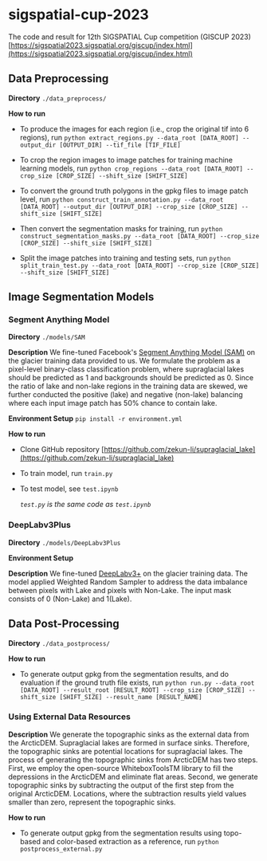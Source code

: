 # sigspatial-cup-2023
The code and result for 12th SIGSPATIAL Cup competition (GISCUP 2023) [https://sigspatial2023.sigspatial.org/giscup/index.html](https://sigspatial2023.sigspatial.org/giscup/index.html)

## Data Preprocessing
**Directory** `./data_preprocess/`

**How to run**

- To produce the images for each region (i.e., crop the original tif into 6 regions), run
`python extract_regions.py --data_root [DATA_ROOT] --output_dir [OUTPUT_DIR] --tif_file [TIF_FILE]`

- To crop the region images to image patches for training machine learning models, run
`python crop_regions --data_root [DATA_ROOT] --crop_size [CROP_SIZE] --shift_size [SHIFT_SIZE]`

- To convert the ground truth polygons in the gpkg files to image patch level, run
`python construct_train_annotation.py --data_root [DATA_ROOT] --output_dir [OUTPUT_DIR] --crop_size [CROP_SIZE] --shift_size [SHIFT_SIZE]`

- Then convert the segmentation masks for training, run
`python construct_segmentation_masks.py --data_root [DATA_ROOT] --crop_size [CROP_SIZE] --shift_size [SHIFT_SIZE]`

- Split the image patches into training and testing sets, run
`python split_train_test.py --data_root [DATA_ROOT] --crop_size [CROP_SIZE] --shift_size [SHIFT_SIZE]`

## Image Segmentation Models 
### Segment Anything Model
**Directory** `./models/SAM`

**Description** 
We fine-tuned Facebook's [Segment Anything Model (SAM)](https://segment-anything.com/) on the glacier training data provided to us. We formulate the problem as a pixel-level binary-class classification problem, where supraglacial lakes should be predicted as 1 and backgrounds should be predicted as 0. Since the ratio of lake and non-lake regions in the training data are skewed, we further conducted the positive (lake) and negative (non-lake) balancing where each input image patch has 50% chance to contain lake. 

**Environment Setup**
`pip install -r environment.yml`

**How to run**

- Clone GitHub repository [https://github.com/zekun-li/supraglacial_lake](https://github.com/zekun-li/supraglacial_lake)
- To train model, run `train.py`
- To test model, see `test.ipynb`
  
    _`test.py` is the same code as `test.ipynb`_

### DeepLabv3Plus
**Directory** `./models/DeepLabv3Plus`

**Environment Setup**

**Description** 
We fine-tuned [DeepLabv3+](https://github.com/giovanniguidi/deeplabV3-PyTorch) on the glacier training data. The model applied Weighted Random Sampler to address the data imbalance between pixels with Lake and pixels with Non-Lake. The input mask consists of 0 (Non-Lake) and 1(Lake). 

## Data Post-Processing
**Directory** `./data_postprocess/`

**How to run**

- To generate output gpkg from the segmentation results, and do evaluation if the ground truth file exists, run `python run.py --data_root [DATA_ROOT] --result_root [RESULT_ROOT] --crop_size [CROP_SIZE] --shift_size [SHIFT_SIZE] --result_name [RESULT_NAME]`

### Using External Data Resources
**Description**
We generate the topographic sinks as the external data from the ArcticDEM. Supraglacial lakes are formed in surface sinks. Therefore, the topographic sinks are potential locations for supraglacial lakes. The process of generating the topographic sinks from ArcticDEM has two steps. First, we employ the open-source WhiteboxToolsTM library to fill the depressions in the ArcticDEM and eliminate flat areas. Second, we generate topographic sinks by subtracting the output of the first step from the original ArcticDEM. Locations, where the subtraction results yield values smaller than zero, represent the topographic sinks.

**How to run**

- To generate output gpkg from the segmentation results using topo-based and color-based extraction as a reference, run `python postprocess_external.py`
